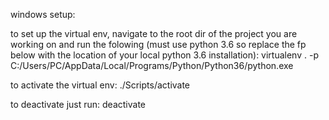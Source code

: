 windows setup:

to set up the virtual env, navigate to the root dir of the project you are working on
and run the folowing (must use python 3.6 so replace the fp below with the location of your local python 3.6 installation):
virtualenv .  -p C:/Users/PC/AppData/Local/Programs/Python/Python36/python.exe

to activate the virtual env: 
./Scripts/activate

to deactivate just run:
deactivate